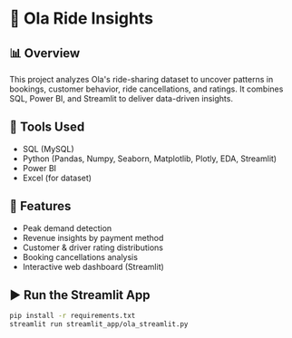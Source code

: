 # 🚖 Ola Ride Insights

## 📊 Overview
This project analyzes Ola's ride-sharing dataset to uncover patterns in bookings, customer behavior, ride cancellations, and ratings. It combines SQL, Power BI, and Streamlit to deliver data-driven insights.


## 🔧 Tools Used
- SQL (MySQL)
- Python (Pandas, Numpy, Seaborn, Matplotlib, Plotly, EDA, Streamlit)
- Power BI
- Excel (for dataset)

## 🚀 Features
- Peak demand detection
- Revenue insights by payment method
- Customer & driver rating distributions
- Booking cancellations analysis
- Interactive web dashboard (Streamlit)

## ▶️ Run the Streamlit App
```bash
pip install -r requirements.txt
streamlit run streamlit_app/ola_streamlit.py
